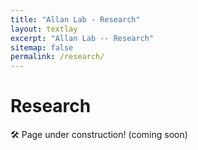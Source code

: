 ```yaml
---
title: "Allan Lab - Research"
layout: textlay
excerpt: "Allan Lab -- Research"
sitemap: false
permalink: /research/
---
```


# Research

🛠️ Page under construction! (coming soon)

